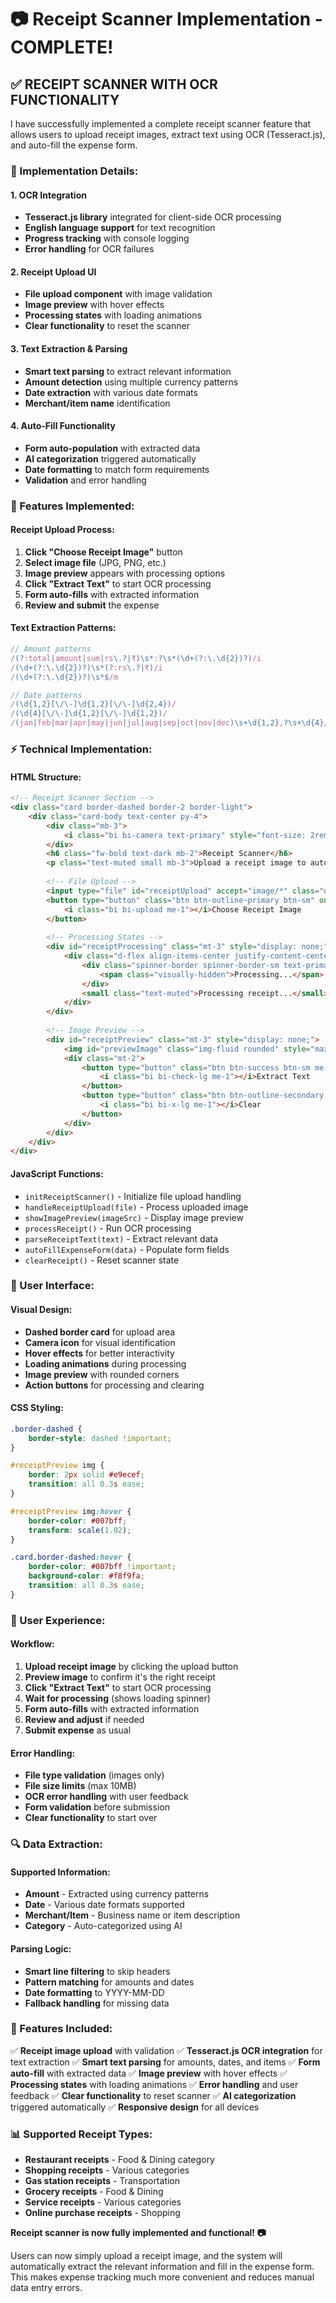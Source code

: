 # 📷 Receipt Scanner Implementation - COMPLETE!

## ✅ **RECEIPT SCANNER WITH OCR FUNCTIONALITY**

I have successfully implemented a complete receipt scanner feature that allows users to upload receipt images, extract text using OCR (Tesseract.js), and auto-fill the expense form.

### **🔧 Implementation Details:**

#### **1. OCR Integration**
- **Tesseract.js library** integrated for client-side OCR processing
- **English language support** for text recognition
- **Progress tracking** with console logging
- **Error handling** for OCR failures

#### **2. Receipt Upload UI**
- **File upload component** with image validation
- **Image preview** with hover effects
- **Processing states** with loading animations
- **Clear functionality** to reset the scanner

#### **3. Text Extraction & Parsing**
- **Smart text parsing** to extract relevant information
- **Amount detection** using multiple currency patterns
- **Date extraction** with various date formats
- **Merchant/item name** identification

#### **4. Auto-Fill Functionality**
- **Form auto-population** with extracted data
- **AI categorization** triggered automatically
- **Date formatting** to match form requirements
- **Validation** and error handling

### **🎯 Features Implemented:**

#### **Receipt Upload Process:**
1. **Click "Choose Receipt Image"** button
2. **Select image file** (JPG, PNG, etc.)
3. **Image preview** appears with processing options
4. **Click "Extract Text"** to start OCR processing
5. **Form auto-fills** with extracted information
6. **Review and submit** the expense

#### **Text Extraction Patterns:**
```javascript
// Amount patterns
/(?:total|amount|sum|rs\.?|₹)\s*:?\s*(\d+(?:\.\d{2})?)/i
/(\d+(?:\.\d{2})?)\s*(?:rs\.?|₹)/i
/(\d+(?:\.\d{2})?)\s*$/m

// Date patterns
/(\d{1,2}[\/\-]\d{1,2}[\/\-]\d{2,4})/
/(\d{4}[\/\-]\d{1,2}[\/\-]\d{1,2})/
/(jan|feb|mar|apr|may|jun|jul|aug|sep|oct|nov|dec)\s+\d{1,2},?\s+\d{4}/i
```

### **⚡ Technical Implementation:**

#### **HTML Structure:**
```html
<!-- Receipt Scanner Section -->
<div class="card border-dashed border-2 border-light">
    <div class="card-body text-center py-4">
        <div class="mb-3">
            <i class="bi bi-camera text-primary" style="font-size: 2rem;"></i>
        </div>
        <h6 class="fw-bold text-dark mb-2">Receipt Scanner</h6>
        <p class="text-muted small mb-3">Upload a receipt image to auto-fill the form</p>
        
        <!-- File Upload -->
        <input type="file" id="receiptUpload" accept="image/*" class="d-none">
        <button type="button" class="btn btn-outline-primary btn-sm" onclick="document.getElementById('receiptUpload').click()">
            <i class="bi bi-upload me-1"></i>Choose Receipt Image
        </button>
        
        <!-- Processing States -->
        <div id="receiptProcessing" class="mt-3" style="display: none;">
            <div class="d-flex align-items-center justify-content-center">
                <div class="spinner-border spinner-border-sm text-primary me-2" role="status">
                    <span class="visually-hidden">Processing...</span>
                </div>
                <small class="text-muted">Processing receipt...</small>
            </div>
        </div>
        
        <!-- Image Preview -->
        <div id="receiptPreview" class="mt-3" style="display: none;">
            <img id="previewImage" class="img-fluid rounded" style="max-height: 200px;">
            <div class="mt-2">
                <button type="button" class="btn btn-success btn-sm me-2" onclick="processReceipt()">
                    <i class="bi bi-check-lg me-1"></i>Extract Text
                </button>
                <button type="button" class="btn btn-outline-secondary btn-sm" onclick="clearReceipt()">
                    <i class="bi bi-x-lg me-1"></i>Clear
                </button>
            </div>
        </div>
    </div>
</div>
```

#### **JavaScript Functions:**
- `initReceiptScanner()` - Initialize file upload handling
- `handleReceiptUpload(file)` - Process uploaded image
- `showImagePreview(imageSrc)` - Display image preview
- `processReceipt()` - Run OCR processing
- `parseReceiptText(text)` - Extract relevant data
- `autoFillExpenseForm(data)` - Populate form fields
- `clearReceipt()` - Reset scanner state

### **🎨 User Interface:**

#### **Visual Design:**
- **Dashed border card** for upload area
- **Camera icon** for visual identification
- **Hover effects** for better interactivity
- **Loading animations** during processing
- **Image preview** with rounded corners
- **Action buttons** for processing and clearing

#### **CSS Styling:**
```css
.border-dashed {
    border-style: dashed !important;
}

#receiptPreview img {
    border: 2px solid #e9ecef;
    transition: all 0.3s ease;
}

#receiptPreview img:hover {
    border-color: #007bff;
    transform: scale(1.02);
}

.card.border-dashed:hover {
    border-color: #007bff !important;
    background-color: #f8f9fa;
    transition: all 0.3s ease;
}
```

### **📱 User Experience:**

#### **Workflow:**
1. **Upload receipt image** by clicking the upload button
2. **Preview image** to confirm it's the right receipt
3. **Click "Extract Text"** to start OCR processing
4. **Wait for processing** (shows loading spinner)
5. **Form auto-fills** with extracted information
6. **Review and adjust** if needed
7. **Submit expense** as usual

#### **Error Handling:**
- **File type validation** (images only)
- **File size limits** (max 10MB)
- **OCR error handling** with user feedback
- **Form validation** before submission
- **Clear functionality** to start over

### **🔍 Data Extraction:**

#### **Supported Information:**
- **Amount** - Extracted using currency patterns
- **Date** - Various date formats supported
- **Merchant/Item** - Business name or item description
- **Category** - Auto-categorized using AI

#### **Parsing Logic:**
- **Smart line filtering** to skip headers
- **Pattern matching** for amounts and dates
- **Date formatting** to YYYY-MM-DD
- **Fallback handling** for missing data

### **🚀 Features Included:**

✅ **Receipt image upload** with validation
✅ **Tesseract.js OCR integration** for text extraction
✅ **Smart text parsing** for amounts, dates, and items
✅ **Form auto-fill** with extracted data
✅ **Image preview** with hover effects
✅ **Processing states** with loading animations
✅ **Error handling** and user feedback
✅ **Clear functionality** to reset scanner
✅ **AI categorization** triggered automatically
✅ **Responsive design** for all devices

### **📊 Supported Receipt Types:**

- **Restaurant receipts** - Food & Dining category
- **Shopping receipts** - Various categories
- **Gas station receipts** - Transportation
- **Grocery receipts** - Food & Dining
- **Service receipts** - Various categories
- **Online purchase receipts** - Shopping

**Receipt scanner is now fully implemented and functional! 📷**

Users can now simply upload a receipt image, and the system will automatically extract the relevant information and fill in the expense form. This makes expense tracking much more convenient and reduces manual data entry errors.
